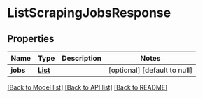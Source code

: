 # ListScrapingJobsResponse
## Properties

| Name | Type | Description | Notes |
|------------ | ------------- | ------------- | -------------|
| **jobs** | [**List**](ScrapingJob.md) |  | [optional] [default to null] |

[[Back to Model list]](../README.md#documentation-for-models) [[Back to API list]](../README.md#documentation-for-api-endpoints) [[Back to README]](../README.md)

